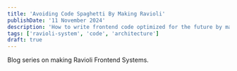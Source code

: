 ```yaml
---
title: 'Avoiding Code Spaghetti By Making Ravioli'
publishDate: '11 November 2024'
description: 'How to write frontend code optimized for the future by making it deletable.'
tags: ['ravioli-system', 'code', 'architecture']
draft: true
---
```


Blog series on making Ravioli Frontend Systems.
